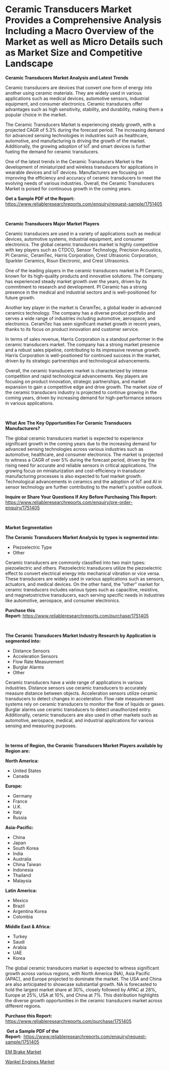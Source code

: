 <p><h1>Ceramic Transducers Market Provides a Comprehensive Analysis Including a Macro Overview of the Market as well as Micro Details such as Market Size and Competitive Landscape</h1></p><p><strong>Ceramic Transducers Market Analysis and Latest Trends</strong></p>
<p><p>Ceramic transducers are devices that convert one form of energy into another using ceramic materials. They are widely used in various applications such as medical devices, automotive sensors, industrial equipment, and consumer electronics. Ceramic transducers offer advantages such as high sensitivity, stability, and durability, making them a popular choice in the market.</p><p>The Ceramic Transducers Market is experiencing steady growth, with a projected CAGR of 5.3% during the forecast period. The increasing demand for advanced sensing technologies in industries such as healthcare, automotive, and manufacturing is driving the growth of the market. Additionally, the growing adoption of IoT and smart devices is further fueling the demand for ceramic transducers.</p><p>One of the latest trends in the Ceramic Transducers Market is the development of miniaturized and wireless transducers for applications in wearable devices and IoT devices. Manufacturers are focusing on improving the efficiency and accuracy of ceramic transducers to meet the evolving needs of various industries. Overall, the Ceramic Transducers Market is poised for continuous growth in the coming years.</p></p>
<p><strong>Get a Sample PDF of the Report:&nbsp;</strong> <a href="https://www.reliableresearchreports.com/enquiry/request-sample/1751405">https://www.reliableresearchreports.com/enquiry/request-sample/1751405</a></p>
<p>&nbsp;</p>
<p><strong>Ceramic Transducers Major Market Players</strong></p>
<p><p>Ceramic transducers are used in a variety of applications such as medical devices, automotive systems, industrial equipment, and consumer electronics. The global ceramic transducers market is highly competitive with key players such as CTDCO, Sensor Technology, Precision Acoustics, PI Ceramic, CeramTec, Harris Corporation, Crest Ultrasonic Corporation, Sparkler Ceramics, Risun Electronic, and Crest Ultrasonics.</p><p>One of the leading players in the ceramic transducers market is PI Ceramic, known for its high-quality products and innovative solutions. The company has experienced steady market growth over the years, driven by its commitment to research and development. PI Ceramic has a strong presence in the medical and industrial sectors and is well-positioned for future growth.</p><p>Another key player in the market is CeramTec, a global leader in advanced ceramics technology. The company has a diverse product portfolio and serves a wide range of industries including automotive, aerospace, and electronics. CeramTec has seen significant market growth in recent years, thanks to its focus on product innovation and customer service.</p><p>In terms of sales revenue, Harris Corporation is a standout performer in the ceramic transducers market. The company has a strong market presence and a robust sales pipeline, contributing to its impressive revenue growth. Harris Corporation is well-positioned for continued success in the market, driven by its strategic partnerships and technological advancements.</p><p>Overall, the ceramic transducers market is characterized by intense competition and rapid technological advancements. Key players are focusing on product innovation, strategic partnerships, and market expansion to gain a competitive edge and drive growth. The market size of the ceramic transducers industry is projected to continue growing in the coming years, driven by increasing demand for high-performance sensors in various applications.</p></p>
<p>&nbsp;</p>
<p><strong>What Are The Key Opportunities For Ceramic Transducers Manufacturers?</strong></p>
<p><p>The global ceramic transducers market is expected to experience significant growth in the coming years due to the increasing demand for advanced sensing technologies across various industries such as automotive, healthcare, and consumer electronics. The market is projected to witness a CAGR of over 5% during the forecast period, driven by the rising need for accurate and reliable sensors in critical applications. The growing focus on miniaturization and cost-efficiency in transducer manufacturing processes is also expected to fuel market growth. Technological advancements in ceramics and the adoption of IoT and AI in sensor technology are further contributing to the market's positive outlook.</p></p>
<p><strong>Inquire or Share Your Questions If Any Before Purchasing This Report:</strong> <a href="https://www.reliableresearchreports.com/enquiry/pre-order-enquiry/1751405">https://www.reliableresearchreports.com/enquiry/pre-order-enquiry/1751405</a></p>
<p>&nbsp;</p>
<p><strong>Market Segmentation</strong></p>
<p><strong>The Ceramic Transducers Market Analysis by types is segmented into:</strong></p>
<p><ul><li>Piezoelectric Type</li><li>Other</li></ul></p>
<p><p>Ceramic transducers are commonly classified into two main types: piezoelectric and others. Piezoelectric transducers utilize the piezoelectric effect to convert electrical energy into mechanical vibration or vice versa. These transducers are widely used in various applications such as sensors, actuators, and medical devices. On the other hand, the "other" market for ceramic transducers includes various types such as capacitive, resistive, and magnetostrictive transducers, each serving specific needs in industries like automotive, aerospace, and consumer electronics.</p></p>
<p><strong>Purchase this Report:&nbsp;</strong><a href="https://www.reliableresearchreports.com/purchase/1751405">https://www.reliableresearchreports.com/purchase/1751405</a></p>
<p>&nbsp;</p>
<p><strong>The Ceramic Transducers Market Industry Research by Application is segmented into:</strong></p>
<p><ul><li>Distance Sensors</li><li>Acceleration Sensors</li><li>Flow Rate Measurement</li><li>Burglar Alarms</li><li>Other</li></ul></p>
<p><p>Ceramic transducers have a wide range of applications in various industries. Distance sensors use ceramic transducers to accurately measure distance between objects. Acceleration sensors utilize ceramic transducers to detect changes in acceleration. Flow rate measurement systems rely on ceramic transducers to monitor the flow of liquids or gases. Burglar alarms use ceramic transducers to detect unauthorized entry. Additionally, ceramic transducers are also used in other markets such as automotive, aerospace, medical, and industrial applications for various sensing and measuring purposes.</p></p>
<p>&nbsp;</p>
<p><strong>In terms of Region, the Ceramic Transducers Market Players available by Region are:</strong></p>
<p>
    <p> <strong> North America: </strong>
        <ul>
            <li>United States</li>
            <li>Canada</li>
        </ul>
        </p> 
    <p> <strong> Europe: </strong>
        <ul>
            <li>Germany</li>
            <li>France</li>
            <li>U.K.</li>
            <li>Italy</li>
            <li>Russia</li>
        </ul>
        </p> 
    <p> <strong> Asia-Pacific: </strong>
        <ul>
            <li>China</li>
            <li>Japan</li>
            <li>South Korea</li>
            <li>India</li>
            <li>Australia</li>
            <li>China Taiwan</li>
            <li>Indonesia</li>
            <li>Thailand</li>
            <li>Malaysia</li>
        </ul>
        </p> 
    <p> <strong> Latin America: </strong>
        <ul>
            <li>Mexico</li>
            <li>Brazil</li>
            <li>Argentina Korea</li>
            <li>Colombia</li>
        </ul>
        </p> 
    <p> <strong> Middle East & Africa: </strong>
        <ul>
            <li>Turkey</li>
            <li>Saudi</li>
            <li>Arabia</li>
            <li>UAE</li>
            <li>Korea</li>
        </ul>
    </p>
    </p>
<p><p>The global ceramic transducers market is expected to witness significant growth across various regions, with North America (NA), Asia Pacific (APAC), and Europe projected to dominate the market. The USA and China are also anticipated to showcase substantial growth. NA is forecasted to hold the largest market share at 30%, closely followed by APAC at 28%, Europe at 25%, USA at 10%, and China at 7%. This distribution highlights the diverse growth opportunities in the ceramic transducers market across different regions.</p></p>
<p><strong>Purchase this Report: </strong><a href="https://www.reliableresearchreports.com/purchase/1751405">https://www.reliableresearchreports.com/purchase/1751405</a></p>
<p>&nbsp;<strong>Get a Sample PDF of the Report:&nbsp;&nbsp;</strong><a href="https://www.reliableresearchreports.com/enquiry/request-sample/1751405">https://www.reliableresearchreports.com/enquiry/request-sample/1751405</a></p>
<p><strong></strong></p>
<p><p><a href="https://issuu.com/reportprime-2/docs/em-brake-market-size-2030.pptx">EM Brake Market</a></p><p><a href="https://issuu.com/reportprime-2/docs/wankel-engines-market-size-2030.pptx">Wankel Engines Market</a></p></p>